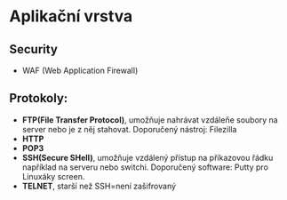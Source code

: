# Aplikační vrstva

## Security 

- WAF (Web Application Firewall)

## Protokoly:
- **FTP(File Transfer Protocol)**, umožňuje nahrávat vzdáleňe soubory na server nebo je z něj stahovat. Doporučený nástroj: Filezilla
- **HTTP**
- **POP3**
- **SSH(Secure SHell)**, umožňuje vzdálený přístup na příkazovou řádku například na serveru nebo switchi. Doporučený software: Putty pro Linuxáky screen. 
- **TELNET**, starší než SSH=není zašifrovaný
